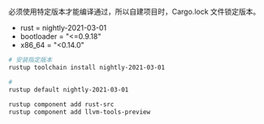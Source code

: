 #

必须使用特定版本才能编译通过，所以自建项目时，Cargo.lock 文件锁定版本。

- rust = nightly-2021-03-01
- bootloader = "<=0.9.18"
- x86_64 = "<0.14.0"


```bash
# 安装指定版本
rustup toolchain install nightly-2021-03-01

#
rustup default nightly-2021-03-01

rustup component add rust-src
rustup component add llvm-tools-preview
```

